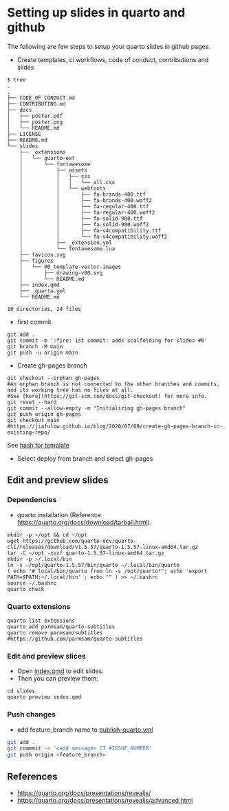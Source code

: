 # Setting up slides in quarto and github
The following are few steps to setup your quarto slides in github pages.

*  Create templates, ci workflows, code of conduct, contributions and slides
```
$ tree 
.
.
├── CODE_OF_CONDUCT.md
├── CONTRIBUTING.md
├── docs
│   ├── poster.pdf
│   ├── poster.png
│   └── README.md
├── LICENSE
├── README.md
└── slides
    ├── _extensions
    │   └── quarto-ext
    │       └── fontawesome
    │           ├── assets
    │           │   ├── css
    │           │   │   └── all.css
    │           │   └── webfonts
    │           │       ├── fa-brands-400.ttf
    │           │       ├── fa-brands-400.woff2
    │           │       ├── fa-regular-400.ttf
    │           │       ├── fa-regular-400.woff2
    │           │       ├── fa-solid-900.ttf
    │           │       ├── fa-solid-900.woff2
    │           │       ├── fa-v4compatibility.ttf
    │           │       └── fa-v4compatibility.woff2
    │           ├── _extension.yml
    │           └── fontawesome.lua
    ├── favicon.svg
    ├── figures
    │   └── 00_template-vector-images
    │       ├── drawing-v00.svg
    │       └── README.md
    ├── index.qmd
    ├── _quarto.yml
    └── README.md

10 directories, 24 files
```


* first commit
```
git add .
git commit -m ':fire: 1st commit: adds scalfolding for slides #0'
git branch -M main
git push -u origin main
```

* Create gh-pages branch
```
git checkout --orphan gh-pages 
#An orphan branch is not connected to the other branches and commits, and its working tree has no files at all. 
#See [here](https://git-scm.com/docs/git-checkout) for more info.
git reset --hard
git commit --allow-empty -m "Initializing gh-pages branch"
git push origin gh-pages
git checkout main
#https://jiafulow.github.io/blog/2020/07/09/create-gh-pages-branch-in-existing-repo/
```
See [hash for template](https://github.com/mxochicale/open-healthcare-slides/commit/185b5a53fdfe32f3ff98de0734f54cd2c471183c)

* Select deploy from branch and select gh-pages


## Edit and preview slides

### Dependencies
* quarto installation (Reference https://quarto.org/docs/download/tarball.html).
```
mkdir -p ~/opt && cd ~/opt
wget https://github.com/quarto-dev/quarto-cli/releases/download/v1.5.57/quarto-1.5.57-linux-amd64.tar.gz
tar -C ~/opt -xvzf quarto-1.5.57-linux-amd64.tar.gz
mkdir -p ~/.local/bin
ln -s ~/opt/quarto-1.5.57/bin/quarto ~/.local/bin/quarto
( echo "# local/bin/quarto from ln -s /opt/quarto*"; echo 'export PATH=$PATH:~/.local/bin' ; echo "" ) >> ~/.bashrc
source ~/.bashrc
quarto check
```

### Quarto extensions
```
quarto list extensions
quarto add parmsam/quarto-subtitles
quarto remove parmsam/subtitles
#https://github.com/parmsam/quarto-subtitles
```

### Edit and preview slices
* Open [index.qmd](index.qmd) to edit slides. 
* Then you can preview them:
```
cd slides
quarto preview index.qmd
```

### Push changes
* add feature_branch name to [publish-quarto.yml](https://github.com/mxochicale/open-healthcare-slides/blob/main/.github/workflows/publish-quarto.yml)
```bash
git add .
git commmit -m '<add message> CI #ISSUE_NUMBER'
git push origin <feature_branch>
```

## References
* https://quarto.org/docs/presentations/revealjs/
* https://quarto.org/docs/presentations/revealjs/advanced.html

